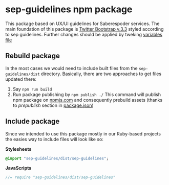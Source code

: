 # sep-guidelines npm package

This package based on UX/UI guidelines for Saberespoder services. The main foundation of this package is [Twitter Bootstrap v.3.3](http://getbootstrap.com/) styled according to sep guidelines. Further changes should be applied by tweking [variables file](src/_variables.less)

## Rebuild package

In the most cases we would need to include built files from the `sep-guidelines/dist` directory. Basically, there are two approaches to get files updated there:

1. Say `npm run build`
2. Run package publishing by `npm publish ./` This command will publish npm package on [npmjs.com](https://www.npmjs.com/package/sep-guidelines) and consequently prebuild assets (thanks to *prepublish* section in [package.json](package.json))

## Include package

Since we intended to use this package mostly in our Ruby-based projects the easies way to include files will look like so:

**Stylesheets**

```sass
@import "sep-guidelines/dist/sep-guidelines";
```

**JavaScripts**

```javascript
//= require "sep-guidelines/dist/sep-guidelines"
```
